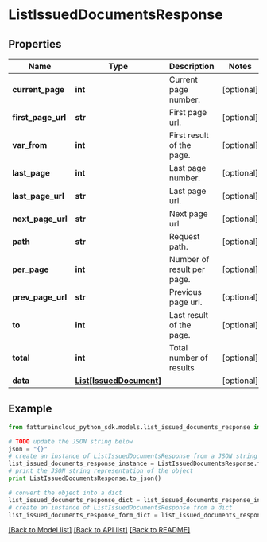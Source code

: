 # ListIssuedDocumentsResponse


## Properties
Name | Type | Description | Notes
------------ | ------------- | ------------- | -------------
**current_page** | **int** | Current page number. | [optional] 
**first_page_url** | **str** | First page url. | [optional] 
**var_from** | **int** | First result of the page. | [optional] 
**last_page** | **int** | Last page number. | [optional] 
**last_page_url** | **str** | Last page url. | [optional] 
**next_page_url** | **str** | Next page url | [optional] 
**path** | **str** | Request path. | [optional] 
**per_page** | **int** | Number of result per page. | [optional] 
**prev_page_url** | **str** | Previous page url. | [optional] 
**to** | **int** | Last result of the page. | [optional] 
**total** | **int** | Total number of results | [optional] 
**data** | [**List[IssuedDocument]**](IssuedDocument.md) |  | [optional] 

## Example

```python
from fattureincloud_python_sdk.models.list_issued_documents_response import ListIssuedDocumentsResponse

# TODO update the JSON string below
json = "{}"
# create an instance of ListIssuedDocumentsResponse from a JSON string
list_issued_documents_response_instance = ListIssuedDocumentsResponse.from_json(json)
# print the JSON string representation of the object
print ListIssuedDocumentsResponse.to_json()

# convert the object into a dict
list_issued_documents_response_dict = list_issued_documents_response_instance.to_dict()
# create an instance of ListIssuedDocumentsResponse from a dict
list_issued_documents_response_form_dict = list_issued_documents_response.from_dict(list_issued_documents_response_dict)
```
[[Back to Model list]](../README.md#documentation-for-models) [[Back to API list]](../README.md#documentation-for-api-endpoints) [[Back to README]](../README.md)


